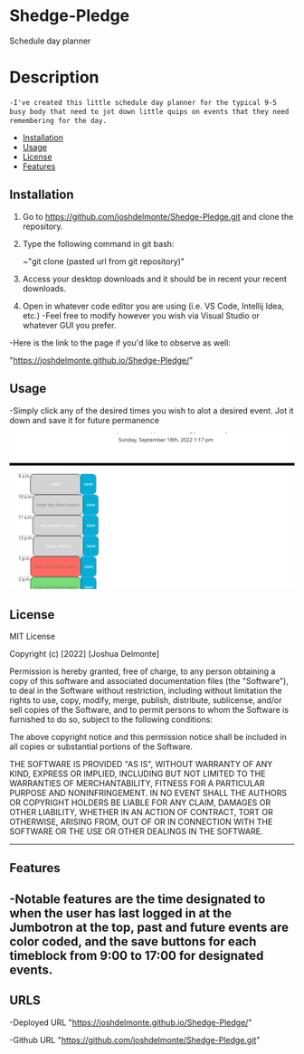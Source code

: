 # Shedge-Pledge
Schedule day planner

# Description

    -I've created this little schedule day planner for the typical 9-5 busy body that need to jot down little quips on events that they need remembering for the day.


- [Installation](#installation)
- [Usage](#usage)
- [License](#license)
- [Features](#features)
## Installation

1. Go to https://github.com/joshdelmonte/Shedge-Pledge.git and clone the repository.
    
2. Type the following command in git bash:

    ~"git clone (pasted url from git repository)"

3. Access your desktop downloads and it should be in recent your recent downloads.

4. Open in whatever code editor you are using (i.e. VS Code, Intellij Idea, etc.)
-Feel free to modify however you wish via Visual Studio or whatever GUI you prefer.

-Here is the link to the page if you'd like to observe as well:

"https://joshdelmonte.github.io/Shedge-Pledge/"


## Usage

-Simply click any of the desired times you wish to alot a desired event. Jot it down and save it for future permanence

![](./images/Shedge-Pledge.png)


## License

MIT License

Copyright (c) [2022] [Joshua Delmonte]

Permission is hereby granted, free of charge, to any person obtaining a copy
of this software and associated documentation files (the "Software"), to deal
in the Software without restriction, including without limitation the rights
to use, copy, modify, merge, publish, distribute, sublicense, and/or sell
copies of the Software, and to permit persons to whom the Software is
furnished to do so, subject to the following conditions:

The above copyright notice and this permission notice shall be included in all
copies or substantial portions of the Software.

THE SOFTWARE IS PROVIDED "AS IS", WITHOUT WARRANTY OF ANY KIND, EXPRESS OR
IMPLIED, INCLUDING BUT NOT LIMITED TO THE WARRANTIES OF MERCHANTABILITY,
FITNESS FOR A PARTICULAR PURPOSE AND NONINFRINGEMENT. IN NO EVENT SHALL THE
AUTHORS OR COPYRIGHT HOLDERS BE LIABLE FOR ANY CLAIM, DAMAGES OR OTHER
LIABILITY, WHETHER IN AN ACTION OF CONTRACT, TORT OR OTHERWISE, ARISING FROM,
OUT OF OR IN CONNECTION WITH THE SOFTWARE OR THE USE OR OTHER DEALINGS IN THE
SOFTWARE.

---

## Features

-Notable features are the time designated to when the user has last logged in at the Jumbotron at the top, past and future events are color coded, and the save buttons for each timeblock from 9:00 to 17:00 for designated events.
---

## URLS
-Deployed URL
"https://joshdelmonte.github.io/Shedge-Pledge/"

-Github URL
"https://github.com/joshdelmonte/Shedge-Pledge.git"